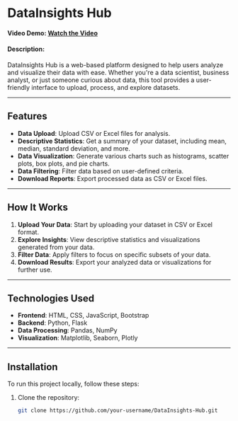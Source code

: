 # DataInsights Hub

#### Video Demo: [Watch the Video](https://www.youtube.com/watch?v=NpDbhsE1p9g&ab_channel=ProgrammingwithNoor)
#### Description:  
DataInsights Hub is a web-based platform designed to help users analyze and visualize their data with ease. Whether you're a data scientist, business analyst, or just someone curious about data, this tool provides a user-friendly interface to upload, process, and explore datasets.

---

## Features
- **Data Upload**: Upload CSV or Excel files for analysis.
- **Descriptive Statistics**: Get a summary of your dataset, including mean, median, standard deviation, and more.
- **Data Visualization**: Generate various charts such as histograms, scatter plots, box plots, and pie charts.
- **Data Filtering**: Filter data based on user-defined criteria.
- **Download Reports**: Export processed data as CSV or Excel files.

---

## How It Works
1. **Upload Your Data**: Start by uploading your dataset in CSV or Excel format.
2. **Explore Insights**: View descriptive statistics and visualizations generated from your data.
3. **Filter Data**: Apply filters to focus on specific subsets of your data.
4. **Download Results**: Export your analyzed data or visualizations for further use.

---

## Technologies Used
- **Frontend**: HTML, CSS, JavaScript, Bootstrap
- **Backend**: Python, Flask
- **Data Processing**: Pandas, NumPy
- **Visualization**: Matplotlib, Seaborn, Plotly

---

## Installation
To run this project locally, follow these steps:

1. Clone the repository:
   ```bash
   git clone https://github.com/your-username/DataInsights-Hub.git
